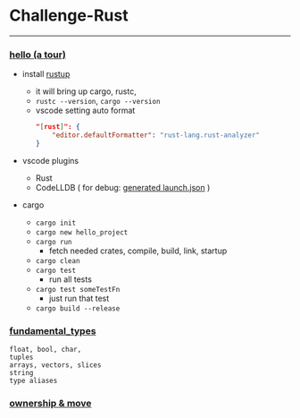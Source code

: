 # Challenge-Rust

---

### [hello (a tour)](./hello/src/main.rs)

- install [rustup](https://rustup.rs/)
  - it will bring up cargo, rustc,
  - `rustc --version`, `cargo --version`
  - vscode setting auto format
    ```json
    "[rust]": {
        "editor.defaultFormatter": "rust-lang.rust-analyzer"
    }
    ```
- vscode plugins

  - Rust
  - CodeLLDB ( for debug: [generated launch.json](./hello/.vscode/launch.json) )

- cargo
  - `cargo init`
  - `cargo new hello_project`
  - `cargo run`
    - fetch needed crates, compile, build, link, startup
  - `cargo clean`
  - `cargo test`
    - run all tests
  - `cargo test someTestFn`
    - just run that test
  - `cargo build --release`

### [fundamental_types](./fundamental_types/src/main.rs)

    float, bool, char,
    tuples
    arrays, vectors, slices
    string
    type aliases

### [ownership & move]()
